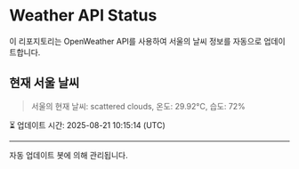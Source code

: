 
# Weather API Status

이 리포지토리는 OpenWeather API를 사용하여 서울의 날씨 정보를 자동으로 업데이트합니다.

## 현재 서울 날씨
> 서울의 현재 날씨: scattered clouds, 온도: 29.92°C, 습도: 72%

⏳ 업데이트 시간: 2025-08-21 10:15:14 (UTC)

---
자동 업데이트 봇에 의해 관리됩니다.
